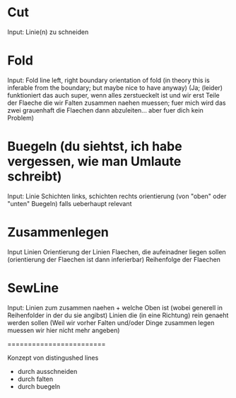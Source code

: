 # Cut

Input:
Linie(n) zu schneiden

# Fold

Input:
Fold line
left, right boundary
orientation of fold (in theory this is inferable from the boundary; but maybe nice to have anyway)
(Ja; (leider) funktioniert das auch super, wenn alles zerstueckelt ist und wir erst Teile der Flaeche die wir Falten zusammen naehen muessen; fuer mich wird das zwei grauenhaft die Flaechen dann abzuleiten... aber fuer dich kein Problem)

# Buegeln (du siehtst, ich habe vergessen, wie man Umlaute schreibt)

Input:
Linie
Schichten links, schichten rechts
orientierung (von "oben" oder "unten" Buegeln) falls ueberhaupt relevant

# Zusammenlegen

Input
Linien
Orientierung der Linien
Flaechen, die aufeinadner liegen sollen (orientierung der Flaechen ist dann inferierbar)
Reihenfolge der Flaechen

# SewLine

Input:
Linien zum zusammen naehen + welche Oben ist (wobei generell in Reihenfolder in der du sie angibst)
Linien die (in eine Richtung) rein genaeht werden sollen
(Weil wir vorher Falten und/oder Dinge zusammen legen muessen wir hier nicht mehr angeben)

========================

Konzept von distingushed lines

- durch ausschneiden
- durch falten
- durch buegeln

